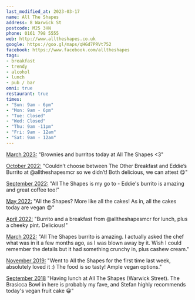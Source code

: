 ```yaml
---
last_modified_at: 2023-03-17
name: All The Shapes
address: 8 Warwick St
postcode: M25 3HN
phone: 0161 798 5555
web: http://www.alltheshapes.co.uk
google: https://goo.gl/maps/qHGd7PRVt752
facebook: https://www.facebook.com/alltheshapes
tags:
- breakfast
- trendy
- alcohol
- lunch
- pub / bar
omni: true
restaurant: true
times:
- "Sun: 9am - 6pm"
- "Mon: 9am - 6pm"
- "Tue: Closed"
- "Wed: Closed"
- "Thu: 9am -11pm"
- "Fri: 9am - 12am"
- "Sat: 9am - 12am"
---
```


[March 2023:](https://www.instagram.com/p/Cp5DUX8N0-q) "Brownies and burritos today at All The Shapes <3"

[October 2022:](https://www.instagram.com/p/CkQaacnNeUz) "Couldn’t choose between The Other Breakfast and Eddie’s Burrito at @alltheshapesmcr so we didn’t! Both delicious, we can attest 😋"

[September 2022:](https://www.facebook.com/groups/veganprestwich/posts/1752619308448811/?comment_id=1752741675103241) "All The Shapes is my go to - Eddie's burrito is amazing and great coffee too!"

[May 2022:](https://www.instagram.com/p/Cdf3clINyo_) "All the Shapes? More like all the cakes! As in, all the cakes today are vegan 😍"

[April 2022:](https://www.instagram.com/p/CcNcn1WtFyQ) "Burrito and a breakfast from @alltheshapesmcr for lunch, plus a cheeky pint. Delicious!"

[March 2022:](https://www.facebook.com/groups/veganprestwich/posts/1599444153766328/?comment_id=1606788413031902) "All The Shapes burrito is amazing. I actually asked the chef what was in it a few months ago, as I was blown away by it. Wish I could remember the details but it had something crunchy in, plus cashew cream."

[November 2019:](https://www.facebook.com/groups/veganprestwich/permalink/963417200702363/) "Went to All the Shapes for the first time last week, absolutely loved it :) The food is so tasty! Ample vegan options."

[September 2018](https://www.facebook.com/groups/veganprestwich/permalink/696672494043503/) "Having lunch at All The Shapes (Warwick Street). The Brasicca Bowl in here is probably my fave, and Stefan highly recommends today's vegan fruit cake 😀"
